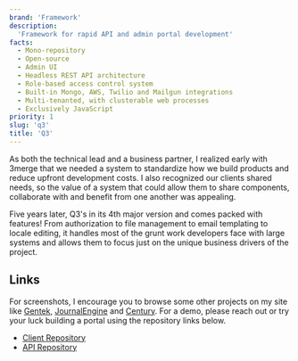 ```yaml
---
brand: 'Framework'
description:
  'Framework for rapid API and admin portal development'
facts:
  - Mono-repository
  - Open-source
  - Admin UI
  - Headless REST API architecture
  - Role-based access control system
  - Built-in Mongo, AWS, Twilio and Mailgun integrations
  - Multi-tenanted, with clusterable web processes
  - Exclusively JavaScript
priority: 1
slug: 'q3'
title: 'Q3'
---
```


As both the technical lead and a business partner, I
realized early with 3merge that we needed a system to
standardize how we build products and reduce upfront
development costs. I also recognized our clients shared
needs, so the value of a system that could allow them to
share components, collaborate with and benefit from one
another was appealing.

Five years later, Q3's in its 4th major version and comes
packed with features! From authorization to file management
to email templating to locale editing, it handles most of
the grunt work developers face with large systems and allows
them to focus just on the unique business drivers of the
project.

## Links

For screenshots, I encourage you to browse some other
projects on my site like <a href="/tdl">Gentek</a>,
<a href="/je">JournalEngine</a> and
<a href="/century">Century</a>. For a demo, please reach out
or try your luck building a portal using the repository
links below.

- [Client Repository](https://github.com/3merge/q3-client)
- [API Repository](https://github.com/3merge/q3-api)
